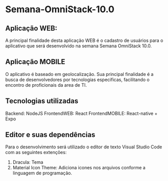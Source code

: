 # Semana-OmniStack-10.0
## Aplicação WEB:
A principal finalidade desta aplicação WEB é o cadastro de usuários para o aplicativo que será desenvolvido na semana Semana OmniStack 10.0. 

## Aplicação MOBILE
O aplicativo é baseado em geolocalização. Sua principal finalidade é a busca de desenvolvedores por tecnologias especificas, facilitando o encontro de proficionais da area de TI.

## Tecnologias utilizadas
Backend: NodeJS
FrontendWEB: React
FrontendMOBILE: React-native + Expo


## Editor e suas dependências
Para o desenvolvimento será utilizado o editor de texto Visual Studio Code com as seguintes extenções:
1. Dracula: Tema 
2. Material Icon Theme: Adiciona icones nos arquivos conforme a linguagem de programação.
